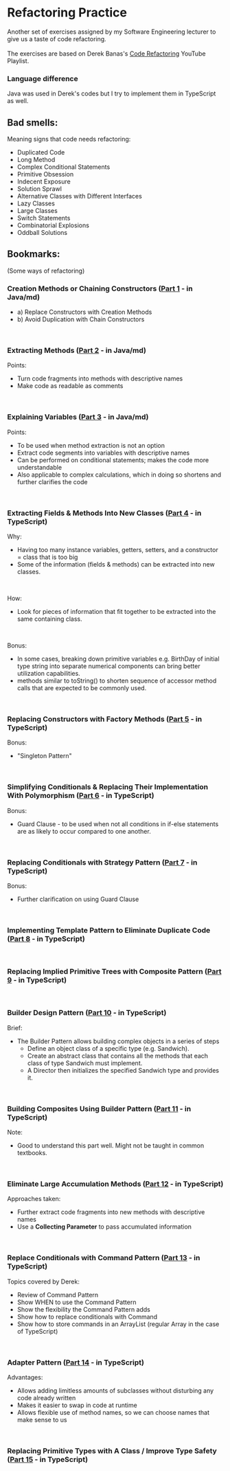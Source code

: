 # Refactoring Practice

Another set of exercises assigned by my Software Engineering lecturer to give us a taste of code refactoring. <br>
<br>
The exercises are based on Derek Banas's [Code Refactoring](https://www.youtube.com/playlist?list=PLGLfVvz_LVvSuz6NuHAzpM52qKM6bPlCV) YouTube Playlist.

### Language difference

Java was used in Derek's codes but I try to implement them in TypeScript as well.

## Bad smells:

Meaning signs that code needs refactoring:
- Duplicated Code
- Long Method
- Complex Conditional Statements
- Primitive Obsession
- Indecent Exposure
- Solution Sprawl
- Alternative Classes with Different Interfaces
- Lazy Classes
- Large Classes
- Switch Statements
- Combinatorial Explosions
- Oddball Solutions

## Bookmarks:
(Some ways of refactoring)

### Creation Methods or Chaining Constructors ([Part 1](https://github.com/wafibismail/refactoring-practice/blob/master/part01-creation_method_or_chain_constructors.md) - in Java/md)

- a) Replace Constructors with Creation Methods
- b) Avoid Duplication with Chain Constructors
<br>

### Extracting Methods ([Part 2](https://github.com/wafibismail/refactoring-practice/blob/master/part02-extract_methods.md) - in Java/md)

Points:
- Turn code fragments into methods with descriptive names
- Make code as readable as comments
<br>

### Explaining Variables ([Part 3](https://github.com/wafibismail/refactoring-practice/blob/master/part03-explaining_variables.md) - in Java/md)

Points:
- To be used when method extraction is not an option
- Extract code segments into variables with descriptive names
- Can be performed on conditional statements; makes the code more understandable
- Also applicable to complex calculations, which in doing so shortens and further clarifies the code
<br>

### Extracting Fields & Methods Into New Classes ([Part 4](https://github.com/wafibismail/refactoring-practice/blob/master/part04-extract_to_classes.ts) - in TypeScript)

Why:
- Having too many instance variables, getters, setters, and a constructor = class that is too big
- Some of the information (fields & methods) can be extracted into new classes.
<br>

How:
- Look for pieces of information that fit together to be extracted into the same containing class. 
<br>

Bonus:
- In some cases, breaking down primitive variables e.g. BirthDay of initial type string into separate numerical components can bring better utilization capabilities.
- methods similar to toString() to shorten sequence of accessor method calls that are expected to be commonly used.
<br>

### Replacing Constructors with Factory Methods ([Part 5](https://github.com/wafibismail/refactoring-practice/blob/master/part05-factory_method.ts) - in TypeScript)

Bonus:
- "Singleton Pattern"
<br>

### Simplifying Conditionals & Replacing Their Implementation With Polymorphism ([Part 6](https://github.com/wafibismail/refactoring-practice/blob/master/part06-conditionals_and_polymorphism.ts) - in TypeScript)

Bonus:
- Guard Clause - to be used when not all conditions in if-else statements are as likely to occur compared to one another.
<br>

### Replacing Conditionals with Strategy Pattern ([Part 7](https://github.com/wafibismail/refactoring-practice/blob/master/part07-strategy_pattern.ts) - in TypeScript)

Bonus:
- Further clarification on using Guard Clause
<br>

### Implementing Template Pattern to Eliminate Duplicate Code ([Part 8](https://github.com/wafibismail/refactoring-practice/blob/master/part08-template_method.ts) - in TypeScript)
<br>

### Replacing Implied Primitive Trees with Composite Pattern ([Part 9](https://github.com/wafibismail/refactoring-practice/blob/master/part09-composite_pattern.ts) - in TypeScript)
<br>

### Builder Design Pattern ([Part 10](https://github.com/wafibismail/refactoring-practice/blob/master/part10-builder_pattern.ts) - in TypeScript)

Brief:
- The Builder Pattern allows building complex objects in a series of steps
  - Define an object class of a specific type (e.g. Sandwich).
  - Create an abstract class that contains all the methods that each class of type Sandwich must implement.
  - A Director then initializes the specified Sandwich type and provides it.
<br>

### Building Composites Using Builder Pattern ([Part 11](https://github.com/wafibismail/refactoring-practice/blob/master/part11-composite_from_builder_pattern.ts) - in TypeScript)

Note:
- Good to understand this part well. Might not be taught in common textbooks.
<br>

### Eliminate Large Accumulation Methods ([Part 12](https://github.com/wafibismail/refactoring-practice/blob/master/part12-collecting_parameters.ts) - in TypeScript)

Approaches taken:
- Further extract code fragments into new methods with descriptive names
- Use a **Collecting Parameter** to pass accumulated information
<br>

### Replace Conditionals with Command Pattern ([Part 13](https://github.com/wafibismail/refactoring-practice/blob/master/part13-command_pattern.ts) - in TypeScript)

Topics covered by Derek:
- Review of Command Pattern
- Show WHEN to use the Command Pattern
- Show the flexibility the Command Pattern adds
- Show how to replace conditionals with Command
- Show how to store commands in an ArrayList (regular Array in the case of TypeScript)
<br>

### Adapter Pattern ([Part 14](https://github.com/wafibismail/refactoring-practice/blob/master/part14-adapter_pattern.ts) - in TypeScript)

Advantages:
- Allows adding limitless amounts of subclasses without disturbing any code already written
- Makes it easier to swap in code at runtime
- Allows flexible use of method names, so we can choose names that make sense to us
<br>

### Replacing Primitive Types with A Class / Improve Type Safety ([Part 15](https://github.com/wafibismail/refactoring-practice/blob/master/part15-type_safety.ts) - in TypeScript)